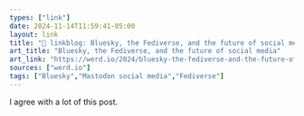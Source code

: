 ```yaml
---
types: ["link"]
date: 2024-11-14T11:59:41-05:00
layout: link
title: "🔗 linkblog: Bluesky, the Fediverse, and the future of social media'"
art_title: "Bluesky, the Fediverse, and the future of social media"
art_link: "https://werd.io/2024/bluesky-the-fediverse-and-the-future-of-social-media"
sources: ["werd.io"]
tags: ["Bluesky","Mastodon social media","Fediverse"]
---
```

I agree with a lot of this post.
